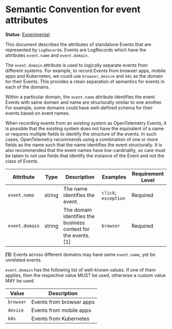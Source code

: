 # Semantic Convention for event attributes

**Status**: [Experimental](../../document-status.md)

This document describes the attributes of standalone Events that are represented
by `LogRecord`s. Events are LogRecords which have the attributes `event.name`
and `event.domain`.

The `event.domain` attribute is used to logically separate events from different
systems. For example, to record Events from browser apps, mobile apps and
Kubernetes, we could use `browser`, `device` and `k8s` as the domain for their
Events. This provides a clean separation of semantics for events in each of the
domains.

Within a particular domain, the `event.name` attribute identifies the event.
Events with same domain and name are structurally similar to one another. For
example, some domains could have well-defined schema for their events based on
event names.

When recording events from an existing system as OpenTelemetry Events, it is
possible that the existing system does not have the equivalent of a name or
requires multiple fields to identify the structure of the events. In such cases,
OpenTelemetry recommends using a combination of one or more fields as the name
such that the name identifies the event structurally. It is also recommended that
the event names have low-cardinality, so care must be taken to not use fields
that identify the instance of the Event and not the class of Events.

<!-- semconv event -->
| Attribute  | Type | Description  | Examples  | Requirement Level |
|---|---|---|---|---|
| `event.name` | string | The name identifies the event. | `click`; `exception` | Required |
| `event.domain` | string | The domain identifies the business context for the events. [1] | `browser` | Required |

**[1]:** Events across different domains may have same `event.name`, yet be
unrelated events.

`event.domain` has the following list of well-known values. If one of them applies, then the respective value MUST be used, otherwise a custom value MAY be used.

| Value  | Description |
|---|---|
| `browser` | Events from browser apps |
| `device` | Events from mobile apps |
| `k8s` | Events from Kubernetes |
<!-- endsemconv -->